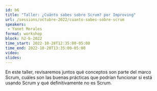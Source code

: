 ```yaml
---
id: b6
title: "Taller: ¿Cuánto sabes sobre Scrum? por Improving"
url: /sessions/octubre-2022/cuanto-sabes-sobre-scrum
speakers:
 - Yanet Morales
format: workshop
block: h2-b-2022
time_start: 2022-10-28T12:35:00-05:00
time_end: 2022-10-28T13:35:00-05:00
video:
slides:
---
```


En este taller, revisaremos juntos qué conceptos son parte del marco Scrum, cuáles son las buenas prácticas que podrían funcionar si está usando Scrum y qué definitivamente no es Scrum.